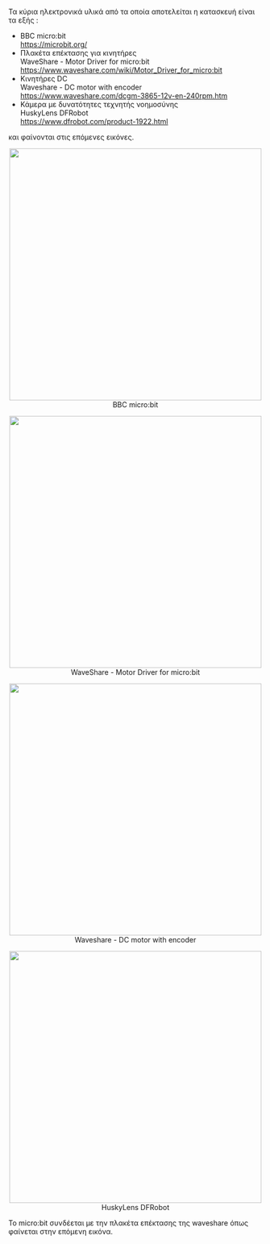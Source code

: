 Τα κύρια ηλεκτρονικά υλικά από τα οποία αποτελείται η κατασκευή είναι τα εξής :
- BBC micro:bit\
https://microbit.org/
- Πλακέτα επέκτασης για κινητήρες\
WaveShare - Motor Driver for micro:bit\
https://www.waveshare.com/wiki/Motor_Driver_for_micro:bit
- Κινητήρες DC\
Waveshare - DC motor with encoder\
https://www.waveshare.com/dcgm-3865-12v-en-240rpm.htm
- Κάμερα με δυνατότητες τεχνητής νοημοσύνης\
HuskyLens DFRobot\
https://www.dfrobot.com/product-1922.html

και φαίνονται στις επόμενες εικόνες.

<p style="text-align: center;">
<img src="https://github.com/pektpegre/SmartDrive-AI/assets/99668439/48770582-b735-4ff2-8533-f05025958a20" width="500">
BBC micro:bit
</p>

<p style="text-align: center;">
<img src="https://github.com/pektpegre/SmartDrive-AI/assets/99668439/55026ae5-e6e0-4526-9cf7-9ee39574d3ae" width="500">
WaveShare - Motor Driver for micro:bit
</p>

<p style="text-align: center;">
<img src="https://github.com/pektpegre/SmartDrive-AI/assets/99668439/4d04777f-725c-48a5-adb4-ca2c4b586bd7" width="500">
Waveshare - DC motor with encoder
</p>

<p style="text-align: center;">
<img src="https://github.com/pektpegre/SmartDrive-AI/assets/99668439/3fe8acee-824e-4c5e-bef6-be577ba2a257" width="500">
HuskyLens DFRobot
</p>


Το micro:bit συνδέεται με την πλακέτα επέκτασης της waveshare όπως φαίνεται στην επόμενη εικόνα. 
